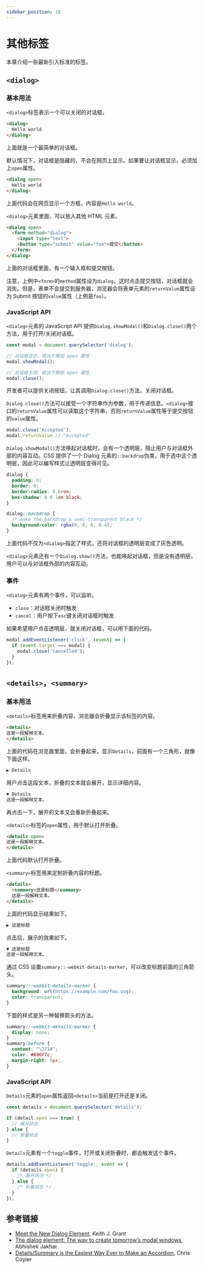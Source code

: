 ```yaml
---
sidebar_position: 18
---
```

# 其他标签

本章介绍一些最新引入标准的标签。

## `<dialog>`

### 基本用法

`<dialog>`标签表示一个可以关闭的对话框。

```html
<dialog>
  Hello world
</dialog>
```

上面就是一个最简单的对话框。

默认情况下，对话框是隐藏的，不会在网页上显示。如果要让对话框显示，必须加上`open`属性。

```html
<dialog open>
  Hello world
</dialog>
```

上面代码会在网页显示一个方框，内容是`Hello world`。

`<dialog>`元素里面，可以放入其他 HTML 元素。

```html
<dialog open>
  <form method="dialog">
    <input type="text">
    <button type="submit" value="foo">提交</button>
  </form>
</dialog>
```

上面的对话框里面，有一个输入框和提交按钮。

注意，上例中`<form>`的`method`属性设为`dialog`，这时点击提交按钮，对话框就会消失。但是，表单不会提交到服务器，浏览器会将表单元素的`returnValue`属性设为 Submit 按钮的`value`属性（上例是`foo`）。

### JavaScript API

`<dialog>`元素的 JavaScript API 提供`Dialog.showModal()`和`Dialog.close()`两个方法，用于打开/关闭对话框。

```javascript
const modal = document.querySelector('dialog');

// 对话框显示，相当于增加 open 属性
modal.showModal();

// 对话框关闭，相当于移除 open 属性
modal.close();
```

开发者可以提供关闭按钮，让其调用`Dialog.close()`方法，关闭对话框。

`Dialog.close()`方法可以接受一个字符串作为参数，用于传递信息。`<dialog>`接口的`returnValue`属性可以读取这个字符串，否则`returnValue`属性等于提交按钮的`value`属性。

```javascript
modal.close('Accepted');
modal.returnValue // "Accepted"
```

`Dialog.showModal()`方法唤起对话框时，会有一个透明层，阻止用户与对话框外部的内容互动。CSS 提供了一个 Dialog 元素的`::backdrop`伪类，用于选中这个透明层，因此可以编写样式让透明层变得可见。

```css
dialog {
  padding: 0;
  border: 0;
  border-radius: 0.6rem;
  box-shadow: 0 0 1em black;
}

dialog::backdrop {
  /* make the backdrop a semi-transparent black */
  background-color: rgba(0, 0, 0, 0.4);
}
```

上面代码不仅为`<dialog>`指定了样式，还将对话框的透明层变成了灰色透明。

`<dialog>`元素还有一个`Dialog.show()`方法，也能唤起对话框，但是没有透明层，用户可以与对话框外部的内容互动。

### 事件

`<dialog>`元素有两个事件，可以监听。

- `close`：对话框关闭时触发
- `cancel`：用户按下`esc`键关闭对话框时触发

如果希望用户点击透明层，就关闭对话框，可以用下面的代码。

```javascript
modal.addEventListener('click', (event) => {
  if (event.target === modal) {
    modal.close('cancelled');
  }
});
```

## `<details>`，`<summary>`

### 基本用法

`<details>`标签用来折叠内容，浏览器会折叠显示该标签的内容。

```html
<details>
这是一段解释文本。
</details>
```

上面的代码在浏览器里面，会折叠起来，显示`Details`，前面有一个三角形，就像下面这样。

```html
▶ Details
```

用户点击这段文本，折叠的文本就会展开，显示详细内容。

```html
▼ Details
这是一段解释文本。
```

再点击一下，展开的文本又会重新折叠起来。

`<details>`标签的`open`属性，用于默认打开折叠。

```html
<details open>
这是一段解释文本。
</details>
```

上面代码默认打开折叠。

`<summary>`标签用来定制折叠内容的标题。

```html
<details>
  <summary>这是标题</summary>
  这是一段解释文本。
</details>
```

上面的代码显示结果如下。

```html
▶ 这是标题
```

点击后，展示的效果如下。

```html
▼ 这是标题
这是一段解释文本。
```

通过 CSS 设置`summary::-webkit-details-marker`，可以改变标题前面的三角箭头。

```css
summary::-webkit-details-marker {
  background: url(https://example.com/foo.svg);
  color: transparent;
}
```

下面的样式是另一种替换箭头的方法。

```css
summary::-webkit-details-marker {
  display: none;
}
summary:before {
  content: "\2714";
  color: #696f7c;
  margin-right: 5px;
}
```


### JavaScript API

`Details`元素的`open`属性返回`<details>`当前是打开还是关闭。

```javascript
const details = document.querySelector('details');

if (detail.open === true) {
  // 展开状态
} else {
  // 折叠状态
}
```

`Details`元素有一个`toggle`事件，打开或关闭折叠时，都会触发这个事件。

```javascript
details.addEventListener('toggle', event => {
  if (details.open) {
    /* 展开状况 */
  } else {
    /* 折叠状态 */
  }
});
```

## 参考链接

- [Meet the New Dialog Element](https://keithjgrant.com/posts/2018/meet-the-new-dialog-element/), Keith J. Grant
- [The dialog element: The way to create tomorrow’s modal windows](https://blog.logrocket.com/the-dialog-element-the-way-to-create-tomorrows-modal-windows-f1d4ab14380b), Abhishek Jakhar
- [Details/Summary is the Easiest Way Ever to Make an Accordion](https://css-tricks.com/quick-reminder-that-details-summary-is-the-easiest-way-ever-to-make-an-accordion/), Chris Coyier

